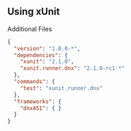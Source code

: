 ## Using xUnit

Additional Files

```json
{
  "version": "1.0.0-*",
  "dependencies": {
    "xunit": "2.1.0",
    "xunit.runner.dnx": "2.1.0-rc1-*"
  },
  "commands": {
    "test": "xunit.runner.dnx"
  },
  "frameworks": {
    "dnx451": { }
  }
}
```
